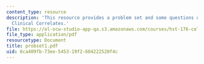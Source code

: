 ```yaml
---
content_type: resource
description: 'This resource provides a problem set and some questions on the topic:
  Clinical Correlates.'
file: https://ol-ocw-studio-app-qa.s3.amazonaws.com/courses/hst-176-cellular-and-molecular-immunology-fall-2005/6ca409fb73ee545319f2604222520f4c_probset1.pdf
file_type: application/pdf
resourcetype: Document
title: probset1.pdf
uid: 6ca409fb-73ee-5453-19f2-604222520f4c
---
```

